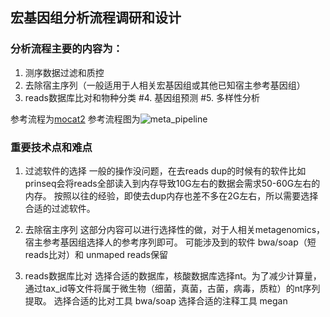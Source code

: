 ## 宏基因组分析流程调研和设计

### 分析流程主要的内容为：

1. 测序数据过滤和质控
2. 去除宿主序列（一般适用于人相关宏基因组或其他已知宿主参考基因组）
3. reads数据库比对和物种分类
#4. 基因组预测
#5. 多样性分析

参考流程为[mocat2](http://mocat.embl.de/index.html)
参考流程图为![meta_pipeline](http://mocat.embl.de/images/supplfig.png)

### 重要技术点和难点
1. 过滤软件的选择
一般的操作没问题，在去reads dup的时候有的软件比如prinseq会将reads全部读入到内存导致10G左右的数据会需求50-60G左右的内存。
按照以往的经验，即使去dup内存也差不多在2G左右，所以需要选择合适的过滤软件。

2. 去除宿主序列
这部分内容可以进行选择性的做，对于人相关metagenomics，宿主参考基因组选择人的参考序列即可。
可能涉及到的软件 bwa/soap（短reads比对）和 unmaped reads保留

3. reads数据库比对
选择合适的数据库，核酸数据库选择nt。为了减少计算量，通过tax_id等文件将属于微生物（细菌，真菌，古菌，病毒，质粒）的nt序列提取。
选择合适的比对工具 bwa/soap
选择合适的注释工具 megan

